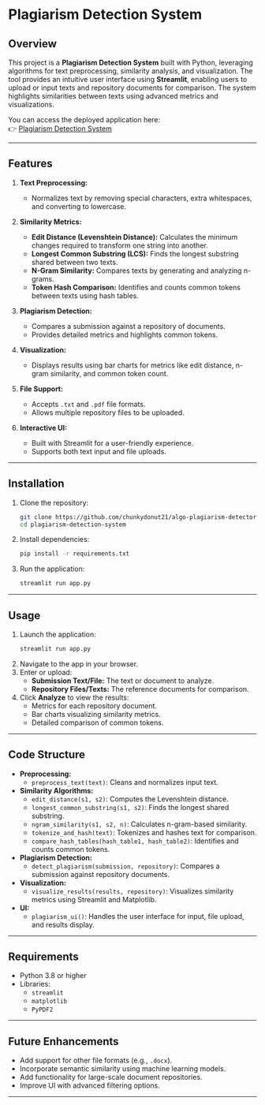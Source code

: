 # Plagiarism Detection System

## Overview
This project is a **Plagiarism Detection System** built with Python, leveraging algorithms for text preprocessing, similarity analysis, and visualization. The tool provides an intuitive user interface using **Streamlit**, enabling users to upload or input texts and repository documents for comparison. The system highlights similarities between texts using advanced metrics and visualizations.

You can access the deployed application here:  
👉 [Plagiarism Detection System](https://plagiarism-detector-ef1n.onrender.com/)

---

## Features
1. **Text Preprocessing:**
   - Normalizes text by removing special characters, extra whitespaces, and converting to lowercase.

2. **Similarity Metrics:**
   - **Edit Distance (Levenshtein Distance):** Calculates the minimum changes required to transform one string into another.
   - **Longest Common Substring (LCS):** Finds the longest substring shared between two texts.
   - **N-Gram Similarity:** Compares texts by generating and analyzing n-grams.
   - **Token Hash Comparison:** Identifies and counts common tokens between texts using hash tables.

3. **Plagiarism Detection:**
   - Compares a submission against a repository of documents.
   - Provides detailed metrics and highlights common tokens.

4. **Visualization:**
   - Displays results using bar charts for metrics like edit distance, n-gram similarity, and common token count.

5. **File Support:**
   - Accepts `.txt` and `.pdf` file formats.
   - Allows multiple repository files to be uploaded.

6. **Interactive UI:**
   - Built with Streamlit for a user-friendly experience.
   - Supports both text input and file uploads.

---

## Installation
1. Clone the repository:
   ```bash
   git clone https://github.com/chunkydonut21/algo-plagiarism-detector
   cd plagiarism-detection-system
   ```
2. Install dependencies:
   ```bash
   pip install -r requirements.txt
   ```
3. Run the application:
   ```bash
   streamlit run app.py
   ```

---

## Usage
1. Launch the application:
   ```bash
   streamlit run app.py
   ```
2. Navigate to the app in your browser.
3. Enter or upload:
   - **Submission Text/File:** The text or document to analyze.
   - **Repository Files/Texts:** The reference documents for comparison.
4. Click **Analyze** to view the results:
   - Metrics for each repository document.
   - Bar charts visualizing similarity metrics.
   - Detailed comparison of common tokens.

---

## Code Structure
- **Preprocessing:**
  - `preprocess_text(text)`: Cleans and normalizes input text.
- **Similarity Algorithms:**
  - `edit_distance(s1, s2)`: Computes the Levenshtein distance.
  - `longest_common_substring(s1, s2)`: Finds the longest shared substring.
  - `ngram_similarity(s1, s2, n)`: Calculates n-gram-based similarity.
  - `tokenize_and_hash(text)`: Tokenizes and hashes text for comparison.
  - `compare_hash_tables(hash_table1, hash_table2)`: Identifies and counts common tokens.
- **Plagiarism Detection:**
  - `detect_plagiarism(submission, repository)`: Compares a submission against repository documents.
- **Visualization:**
  - `visualize_results(results, repository)`: Visualizes similarity metrics using Streamlit and Matplotlib.
- **UI:**
  - `plagiarism_ui()`: Handles the user interface for input, file upload, and results display.

---

## Requirements
- Python 3.8 or higher
- Libraries:
  - `streamlit`
  - `matplotlib`
  - `PyPDF2`

---

## Future Enhancements
- Add support for other file formats (e.g., `.docx`).
- Incorporate semantic similarity using machine learning models.
- Add functionality for large-scale document repositories.
- Improve UI with advanced filtering options.

---
